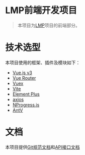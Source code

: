 # LMP前端开发项目

> 本项目为[LMP](https://github.com/linuxkerneltravel/lmp)项目的前端部分。

# 技术选型

本项目使用的框架、插件及模块如下：
- [Vue.js v3](https://v3.cn.vuejs.org/)
- [Vue Router](https://next.router.vuejs.org/zh/index.html)
- [Vuex](https://next.vuex.vuejs.org/zh/index.html)
- [Vite](https://cn.vitejs.dev/)
- [Element Plus](https://element-plus.gitee.io/#/zh-CN)
- [axios](https://github.com/axios/axios)
- [NProgress.js](https://ricostacruz.com/nprogress/)
- [AntV](https://antv.gitee.io/zh/)

# 文档

本项目提供[Git规范文档](./guide/git)和[API接口文档](./guide/api)
